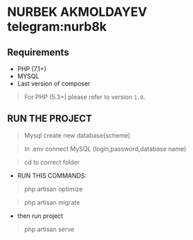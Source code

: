 NURBEK AKMOLDAYEV telegram:nurb8k
===============

Requirements
------------

* PHP (7.1+)
* MYSQL
* Last version of composer

> For PHP (5.3+) please refer to version `1.0`.

RUN THE PROJECT
------------

> Mysql create new database(scheme)

>In .env connect MySQL (login,password,database name)

> cd to correct folder
* RUN THIS COMMANDS:

> php artisan optimize

> php artisan migrate
* then run project
> php artisan serve


